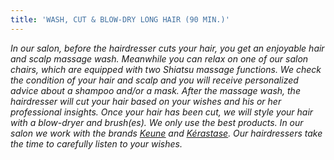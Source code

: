 ```yaml
---
title: 'WASH, CUT & BLOW-DRY LONG HAIR (90 MIN.)'
---
```


*In our salon, before the hairdresser cuts your hair, you get an enjoyable hair and scalp massage wash. Meanwhile you can relax on one of our salon chairs, which are equipped with two Shiatsu massage functions. We check the condition of your hair and scalp and you will receive personalized advice about a shampoo and/or a mask. After the massage wash, the hairdresser will cut your hair based on your wishes and his or her professional insights. Once your hair has been cut, we will style your hair with a blow-dryer and brush(es). We only use the best products. In our salon we work with the brands [<u>Keune</u>](http://www.keune.nl/) and [<u>K&eacute;rastase</u>](http://www.kerastase.nl/nl-nl/home). Our hairdressers take the time to carefully listen to your wishes.*